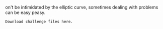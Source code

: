 on't be intimidated by the elliptic curve, sometimes dealing with problems can be easy peasy.

    Download challenge files here.
